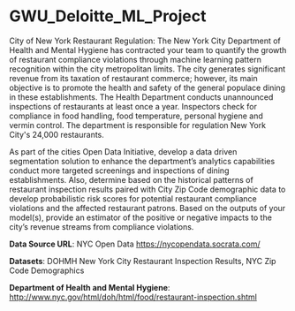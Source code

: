 # GWU_Deloitte_ML_Project
City of New York Restaurant Regulation:
The New York City Department of Health and Mental Hygiene has contracted your team to quantify the growth of restaurant compliance violations through machine learning pattern recognition within the city metropolitan limits. The city generates significant revenue from its taxation of restaurant commerce; however, its main objective is to promote the health and safety of the general populace dining in these establishments.  The Health Department conducts unannounced inspections of restaurants at least once a year. Inspectors check for compliance in food handling, food temperature, personal hygiene and vermin control. The department is responsible for regulation New York City's 24,000 restaurants. 

As part of the cities Open Data Initiative, develop a data driven segmentation solution to enhance the department’s analytics capabilities conduct more targeted screenings and inspections of dining establishments. Also, determine based on the historical patterns of restaurant inspection results paired with City Zip Code demographic data to develop probabilistic risk scores for potential restaurant compliance violations and the affected restaurant patrons. Based on the outputs of your model(s), provide an estimator of the positive or negative impacts to the city’s revenue streams from compliance violations.

**Data Source URL**: NYC Open Data https://nycopendata.socrata.com/

**Datasets**: DOHMH New York City Restaurant Inspection Results, NYC Zip Code Demographics

**Department of Health and Mental Hygiene**: 
http://www.nyc.gov/html/doh/html/food/restaurant-inspection.shtml
